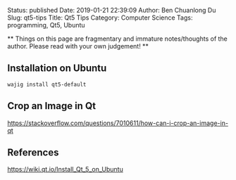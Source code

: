 Status: published
Date: 2019-01-21 22:39:09
Author: Ben Chuanlong Du
Slug: qt5-tips
Title: Qt5 Tips
Category: Computer Science
Tags: programming, Qt5, Ubuntu

**
Things on this page are
fragmentary and immature notes/thoughts of the author.
Please read with your own judgement!
**

## Installation on Ubuntu

```
wajig install qt5-default
```

## Crop an Image in Qt

https://stackoverflow.com/questions/7010611/how-can-i-crop-an-image-in-qt

## References

https://wiki.qt.io/Install_Qt_5_on_Ubuntu
